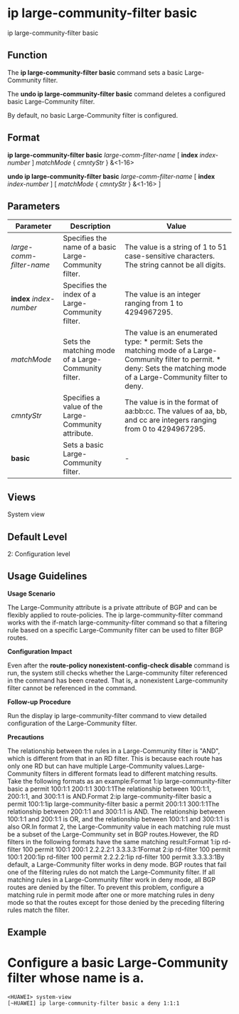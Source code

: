 ip large-community-filter basic
===============================

ip large-community-filter basic

Function
--------



The **ip large-community-filter basic** command sets a basic Large-Community filter.

The **undo ip large-community-filter basic** command deletes a configured basic Large-Community filter.



By default, no basic Large-Community filter is configured.


Format
------

**ip large-community-filter basic** *large-comm-filter-name* [ **index** *index-number* ] *matchMode* { *cmntyStr* } &<1-16>

**undo ip large-community-filter basic** *large-comm-filter-name* [ **index** *index-number* ] [ *matchMode* { *cmntyStr* } &<1-16> ]


Parameters
----------

| Parameter | Description | Value |
| --- | --- | --- |
| *large-comm-filter-name* | Specifies the name of a basic Large-Community filter. | The value is a string of 1 to 51 case-sensitive characters. The string cannot be all digits. |
| **index** *index-number* | Specifies the index of a Large-Community filter. | The value is an integer ranging from 1 to 4294967295. |
| *matchMode* | Sets the matching mode of a Large-Community filter. | The value is an enumerated type:   * permit: Sets the matching mode of a Large-Community filter to permit. * deny: Sets the matching mode of a Large-Community filter to deny. |
| *cmntyStr* | Specifies a value of the Large-Community attribute. | The value is in the format of aa:bb:cc. The values of aa, bb, and cc are integers ranging from 0 to 4294967295. |
| **basic** | Sets a basic Large-Community filter. | - |



Views
-----

System view


Default Level
-------------

2: Configuration level


Usage Guidelines
----------------

**Usage Scenario**



The Large-Community attribute is a private attribute of BGP and can be flexibly applied to route-policies. The ip large-community-filter command works with the if-match large-community-filter command so that a filtering rule based on a specific Large-Community filter can be used to filter BGP routes.



**Configuration Impact**



Even after the **route-policy nonexistent-config-check disable** command is run, the system still checks whether the Large-community filter referenced in the command has been created. That is, a nonexistent Large-community filter cannot be referenced in the command.



**Follow-up Procedure**



Run the display ip large-community-filter command to view detailed configuration of the Large-Community filter.



**Precautions**



The relationship between the rules in a Large-Community filter is "AND", which is different from that in an RD filter. This is because each route has only one RD but can have multiple Large-Community values.Large-Community filters in different formats lead to different matching results. Take the following formats as an example:Format 1:ip large-community-filter basic a permit 100:1:1 200:1:1 300:1:1The relationship between 100:1:1, 200:1:1, and 300:1:1 is AND.Format 2:ip large-community-filter basic a permit 100:1:1ip large-community-filter basic a permit 200:1:1 300:1:1The relationship between 200:1:1 and 300:1:1 is AND. The relationship between 100:1:1 and 200:1:1 is OR, and the relationship between 100:1:1 and 300:1:1 is also OR.In format 2, the Large-Community value in each matching rule must be a subset of the Large-Community set in BGP routes.However, the RD filters in the following formats have the same matching result:Format 1:ip rd-filter 100 permit 100:1 200:1 2.2.2.2:1 3.3.3.3:1Format 2:ip rd-filter 100 permit 100:1 200:1ip rd-filter 100 permit 2.2.2.2:1ip rd-filter 100 permit 3.3.3.3:1By default, a Large-Community filter works in deny mode. BGP routes that fail one of the filtering rules do not match the Large-Community filter. If all matching rules in a Large-Community filter work in deny mode, all BGP routes are denied by the filter. To prevent this problem, configure a matching rule in permit mode after one or more matching rules in deny mode so that the routes except for those denied by the preceding filtering rules match the filter.




Example
-------

# Configure a basic Large-Community filter whose name is a.
```
<HUAWEI> system-view
[~HUAWEI] ip large-community-filter basic a deny 1:1:1

```